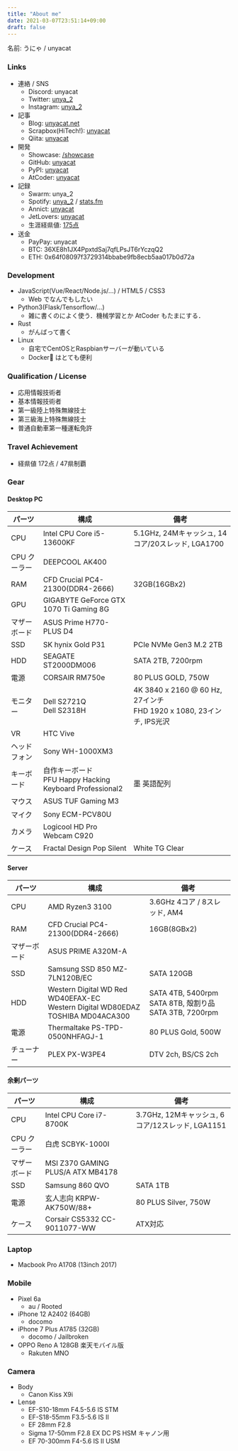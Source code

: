 ```yaml
---
title: "About me"
date: 2021-03-07T23:51:14+09:00
draft: false
---
```


<link rel="stylesheet" href="https://use.fontawesome.com/releases/v5.15.3/css/all.css">
<link href="https://fonts.googleapis.com/css2?family=Noto+Sans+JP&display=swap" rel="stylesheet">
<style>
div {
    font-family: 'Fira Mono', 'Noto Sans JP', monospace;
}
</style>

名前: うにゃ / unyacat

### <i class="fas fa-link fa-fw"></i> Links
- 連絡 / SNS
	- Discord: unyacat
	- Twitter: [unya_2](https://twitter.com/unya_2)
	- Instagram: [unya_2](https://www.instagram.com/unya_2/)
- 記事
    - Blog: [unyacat.net]()
	- Scrapbox(HiTech!): [unyacat](https://scrapbox.io/hitech/unyacat)
    - Qiita: [unyacat](https://qiita.com/unyacat)
- 開発
 	- Showcase: [/showcase](https://sumika.unyacat.net/showcase)
	- GitHub: [unyacat](https://github.com/unyacat) 
	- PyPI: [unyacat](https://pypi.org/user/unyacat/)
	- AtCoder: [unyacat](https://atcoder.jp/users/unyacat)
- 記録
	- Swarm: unya_2 
	- Spotify: [unya_2](https://open.spotify.com/user/unya_2) / [stats.fm](https://stats.fm/unyacat)
	- Annict: [unyacat](https://annict.jp/@unyacat)
	- JetLovers: [unyacat](https://www.jetlovers.com/profile/28464)
	- 生涯経県値: [175点](https://uub.jp/kkn/kj.cgi?MAP=44444344433454444334443444453434434343444441344&NAM=unyacat&CAT=%E7%94%9F%E6%B6%AF%E7%B5%8C%E7%9C%8C%E5%80%A4)
- 送金
	- PayPay: unyacat
	- BTC: 36XE8h1JX4PpxtdSaj7qfLPsJT6rYczqQ2
	- ETH: 0x64f08097f3729314bbabe9fb8ecb5aa017b0d72a


### <i class="fas fa-code fa-fw"></i> Development
- JavaScript(Vue/React/Node.js/...) / HTML5 / CSS3
	- Web でなんでもしたい
- Python3(Flask/Tensorflow/...)
	- 雑に書くのによく使う．機械学習とか AtCoder もたまにする．
- Rust
    - がんばって書く
- Linux
	- 自宅でCentOSとRaspbianサーバーが動いている
	- Docker🐳 はとても便利


### <i class="fas fa-user-check fa-fw"></i> Qualification / License

- 応用情報技術者
- 基本情報技術者
- 第一級陸上特殊無線技士
- 第三級海上特殊無線技士
- 普通自動車第一種運転免許


### <i class="fas fa-plane fa-fw"></i> Travel Achievement

- 経県値 172点 / 47県制覇



### <i class="fas fa-cog fa-fw"></i> Gear
#### <i class="fas fa-desktop fa-fw"></i> Desktop PC
|パーツ           |構成        |備考        |
|-----------------|------------|------------|
| CPU | Intel CPU Core i5-13600KF <a href="https://www.intel.co.jp/content/www/jp/ja/products/sku/230494/intel-core-i513600kf-processor-24m-cache-up-to-5-10-ghz/specifications.html" target="_blank"><i class="fas fa-external-link-alt"></i></a> | 5.1GHz, 24Mキャッシュ, 14コア/20スレッド, LGA1700|
| CPU クーラー | DEEPCOOL AK400 <a href="https://www.ask-corp.jp/products/deepcool/cpu-cooler/ak400.html" target="_blank"><i class="fas fa-external-link-alt"></i></a> | |
|RAM|CFD Crucial PC4-21300(DDR4-2666)<a href="https://www.cfd.co.jp/product/memory/desk-ddr4/w4u2666cm-16g/" target="_blank"><i class="fas fa-external-link-alt"></i></a> | 32GB(16GBx2) |
|GPU| GIGABYTE GeForce GTX 1070 Ti Gaming 8G <a href="https://www.gigabyte.com/jp/Graphics-Card/GV-N107TGAMING-8GD" target="_blank"><i class="fas fa-external-link-alt"></i></a> | |
|マザーボード| ASUS Prime H770-PLUS D4 <a href="https://www.asus.com/jp/motherboards-components/motherboards/prime/prime-h770-plus-d4/" target="_blank"><i class="fas fa-external-link-alt"></i></a> | |
|SSD| SK hynix Gold P31 <a href="https://ssd.skhynix.com/jp/gold_p31/" target="_blank"><i class="fas fa-external-link-alt"></i></a> | PCIe NVMe Gen3 M.2 2TB |
|HDD| SEAGATE ST2000DM006 <a href="https://www.seagate.com/jp/ja/support/internal-hard-drives/desktop-hard-drives/barracuda-3-5/" target="_blank"><i class="fas fa-external-link-alt"></i></a> | SATA 2TB, 7200rpm |
|電源| CORSAIR RM750e <a href="https://www.corsair.com/jp/ja/p/psu/cp-9020248-jp/rme-series-rm750e-fully-modular-low-noise-atx-power-supply-cp-9020248-jp" target="_blank"><i class="fas fa-external-link-alt"></i></a> | 80 PLUS GOLD, 750W |
|モニター| Dell S2721Q <a href="https://www.dell.com/ja-jp/shop/dell-s2721q-27%E3%82%A4%E3%83%B3%E3%83%81%E3%83%AF%E3%82%A4%E3%83%89%E3%83%A2%E3%83%8B%E3%82%BF%E3%83%BC4k-ips%E9%9D%9E%E5%85%89%E6%B2%A2-hdr-hdmix2dp-%E3%83%81%E3%83%AB%E3%83%88-freesync-%E3%83%95%E3%83%AC%E3%83%BC%E3%83%A0%E3%83%AC%E3%82%B9/apd/210-axgl/%E3%83%A2%E3%83%8B%E3%82%BF%E3%83%BC-%E3%83%A2%E3%83%8B%E3%82%BF%E3%83%BC%E3%82%A2%E3%82%AF%E3%82%BB%E3%82%B5%E3%83%AA%E3%83%BC" target="_blank"><i class="fas fa-external-link-alt"></i></a> <br> Dell S2318H <a href="https://www.dell.com/ja-jp/shop/%E3%82%B5%E3%83%BC%E3%83%90%E3%83%BC%E7%94%A8-%E7%B4%94%E6%AD%A3%E3%83%A1%E3%83%A2%E3%83%AA%E3%83%BC/ar/8343" target="_blank"><i class="fas fa-external-link-alt"></i></a> | 4K 3840 x 2160 @ 60 Hz, 27インチ <br> FHD 1920 x 1080, 23インチ, IPS光沢 |
|VR| HTC Vive <a href="https://www.vive.com/jp/" target="_blank"><i class="fas fa-external-link-alt"></i></a> ||
|ヘッドフォン| Sony WH-1000XM3 <a href="https://www.sony.jp/headphone/products/WH-1000XM3/" target="_blank"><i class="fas fa-external-link-alt"></i></a> ||
|キーボード| 自作キーボード  <a href="https://unyacat.net/images/my-first-self-made-keyboard-2/IMG_1847_.jpg" target="_blank"><i class="fas fa-external-link-alt"></i></a><br />PFU Happy Hacking Keyboard Professional2 <a href="https://www.pfu.fujitsu.com/hhkeyboard/hhkbpro2/" target="_blank"><i class="fas fa-external-link-alt"></i></a> |<br />墨 英語配列|
|マウス| ASUS TUF Gaming M3 <a href="https://www.asus.com/jp/Accessories/Mice-and-Mouse-Pads/TUF-Gaming/TUF-Gaming-M3/" target="_blank"><i class="fas fa-external-link-alt"></i></a> ||
|マイク| Sony ECM-PCV80U <a href="https://www.sony.jp/microphone/products/ECM-PCV80U/" target="_blank"><i class="fas fa-external-link-alt"></i></a> ||
|カメラ| Logicool HD Pro Webcam C920 <a href="https://www.logicool.co.jp/ja-jp/product/hd-pro-webcam-c920n" target="_blank"><i class="fas fa-external-link-alt"></i></a> ||
|ケース| Fractal Design Pop Silent <a href="https://www.fractal-design.com/ja/products/cases/pop/pop-silent/white-tg-clear/" target="_blank"><i class="fas fa-external-link-alt"></i></a> | White TG Clear |


#### <i class="fas fa-server fa-fw"></i> Server
|パーツ           |構成        |備考        |
|-----------------|------------|------------|
| CPU | AMD Ryzen3 3100 <a href="https://www.amd.com/ja/products/cpu/amd-ryzen-3-3100" target="_blank"><i class="fas fa-external-link-alt"></i></a> | 3.6GHz 4コア / 8スレッド, AM4 |
|RAM|CFD Crucial PC4-21300(DDR4-2666)<a href="https://www.cfd.co.jp/product/memory/desk-ddr4/w4u2666cm-16g/" target="_blank"><i class="fas fa-external-link-alt"></i></a> | 16GB(8GBx2) |
|マザーボード| ASUS PRIME A320M-A <a href="https://www.asus.com/jp/Motherboards-Components/Motherboards/All-series/PRIME-A320M-A/" target="_blank"><i class="fas fa-external-link-alt"></i></a> ||
|SSD| Samsung SSD 850 MZ-7LN120B/EC <a href="https://www.samsung.com/semiconductor/minisite/jp/ssd/consumer/850evo/" target="_blank"><i class="fas fa-external-link-alt"></i></a> | SATA 120GB  |
|HDD| Western Digital WD Red WD40EFAX-EC <a href="https://shop.westerndigital.com/ja-jp/products/internal-drives/wd-red-sata-hdd" target="_blank"><i class="fas fa-external-link-alt"></i></a><br />Western Digital WD80EDAZ <a href="https://www.amazon.co.jp/gp/product/B07DY13WHP/" target="_blank"><i class="fas fa-external-link-alt"></i></a><br />TOSHIBA MD04ACA300 <a href="https://toshiba.semicon-storage.com/jp/storage/product/internal-specialty/pc/articles/md04aca-series.html" target="_blank"><i class="fas fa-external-link-alt"></i></a><br /> | SATA 4TB, 5400rpm<br />SATA 8TB, 殻割り品<br />SATA 3TB, 7200rpm |
|電源| Thermaltake PS-TPD-0500NHFAGJ-1 <a href="https://jp.thermaltake.com/toughpower-gx1-rgb-500w-gold.html" target="_blank"><i class="fas fa-external-link-alt"></i></a> | 80 PLUS Gold, 500W |
|チューナー| PLEX PX-W3PE4 <a href="http://www.plex-net.co.jp/product/px-w3pe4/" target="_blank"><i class="fas fa-external-link-alt"></i></a> | DTV 2ch, BS/CS 2ch |

#### 余剰パーツ
|パーツ           |構成        |備考        |
|-----------------|------------|------------|
| CPU | Intel CPU Core i7-8700K <a href="https://ark.intel.com/content/www/jp/ja/ark/products/126684/intel-core-i7-8700k-processor-12m-cache-up-to-4-70-ghz.html" target="_blank"><i class="fas fa-external-link-alt"></i></a> | 3.7GHz, 12Mキャッシュ, 6コア/12スレッド, LGA1151 |
| CPU クーラー | 白虎 SCBYK-1000I <a href="https://www.scythe.co.jp/product/cpu-cooler/scbyk-1000I/" target="_blank"><i class="fas fa-external-link-alt"></i></a> | |
|マザーボード| MSI Z370 GAMING PLUS/A ATX MB4178 <a href="https://jp.msi.com/Motherboard/Z370-GAMING-PLUS.html" target="_blank"><i class="fas fa-external-link-alt"></i></a> ||
|SSD| Samsung 860 QVO <a href="https://www.samsung.com/semiconductor/minisite/jp/ssd/consumer/860qvo/" target="_blank"><i class="fas fa-external-link-alt"></i></a> | SATA 1TB |
|電源| 玄人志向 KRPW-AK750W/88+ <a href="https://www.kuroutoshikou.com/product/power/atx/krpw-ak750w_88_/" target="_blank"><i class="fas fa-external-link-alt"></i></a> | 80 PLUS Silver, 750W |
|ケース| Corsair CS5332 CC-9011077-WW <a href="https://www.corsair.com/ja/ja/%E3%82%AB%E3%83%86%E3%82%B4%E3%83%AA%E3%83%BC/%E8%A3%BD%E5%93%81/%E3%82%B1%E3%83%BC%E3%82%B9/Carbide-Series%E2%84%A2%C2%A0100R%E3%82%B5%E3%82%A4%E3%83%AC%E3%83%B3%E3%83%88%E3%82%A8%E3%83%87%E3%82%A3%E3%82%B7%E3%83%A7%E3%83%B3%E3%83%9F%E3%83%83%E3%83%89%E3%82%BF%E3%83%AF%E3%83%BC%E3%82%B1%E3%83%BC%E3%82%B9/p/CC-9011077-WW" target="_blank"><i class="fas fa-external-link-alt"></i></a> |ATX対応|


### <i class="fas fa-laptop fa-fw"></i> Laptop
- Macbook Pro A1708 (13inch 2017)  

### <i class="fas fa-mobile fa-fw"></i> Mobile
- Pixel 6a
    - au / Rooted
- iPhone 12 A2402 (64GB) 
	- docomo 
- iPhone 7 Plus A1785 (32GB)  
	- docomo / Jailbroken 
- OPPO Reno A 128GB 楽天モバイル版
	- Rakuten MNO

### <i class="fas fa-camera fa-fw"></i> Camera
- Body
	- Canon Kiss X9i
- Lense
  - EF-S10-18mm F4.5-5.6 IS STM <a href="https://cweb.canon.jp/ef/lineup/ef-s/ef-s10-18-f4.5-5.6-is-stm/" target="_blank"><i class="fas fa-external-link-alt"></i></a>
  - EF-S18-55mm F3.5-5.6 IS II <a href="https://cweb.canon.jp/ef/lineup/ef-s/ef-s18-55-f35-56is-ii/index.html" target="_blank"><i class="fas fa-external-link-alt"></i></a>
  - EF 28mm F2.8 <a href="https://global.canon/ja/c-museum/product/ef264.html" target="_blank"><i class="fas fa-external-link-alt"></i></a>
  - Sigma 17-50mm F2.8 EX DC PS HSM キャノン用 <a href="https://www.sigma-global.com/jp/lenses/17_50_28/" target="_brank"><i class="fas fa-external-link-alt"></i></a>
  - EF 70-300mm F4-5.6 IS II USM <a href="https://cweb.canon.jp/ef/lineup/tele-zoom/ef70-300-f4-56ii/" target="_blank"><i class="fas fa-external-link-alt"></i></a>
